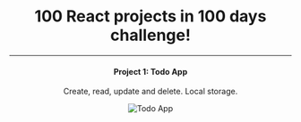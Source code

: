 <div align="center">

# 100 React projects in 100 days challenge!

---

#### Project 1: Todo App

Create, read, update and delete. Local storage.

![Todo App](https://media.giphy.com/media/seat56cd19VhE7ocY3/giphy.gif)

</div>
